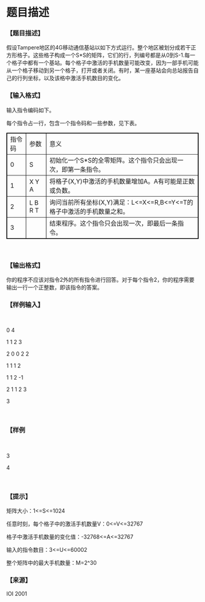 # 题目描述


<h3>
【题目描述】
</h3>
<p>
假设Tampere地区的4G移动通信基站以如下方式运行。整个地区被划分成若干正方形格子。这些格子构成一个S*S的矩阵，它们的行，列编号都是从0到S-1.每一个格子中都有一个基站。每个格子中激活的手机数量可能改变，因为一部手机可能从一个格子移动到另一个格子，打开或者关闭。有时，某一座基站会向总站报告自己的行列坐标，以及该格中激活手机数目的变化。
</p>
<h3>
【输入格式】
</h3>
<p>
输入指令编码如下。
</p>
<p>
每个指令占一行，包含一个指令码和一些参数，见下表。
</p>
<p>
</p><table style="width:100%;" border="1" bordercolor="#000000" cellpadding="2" cellspacing="0">
<tbody>
<tr>
<td>
指令码
</td>
<td>
参数
</td>
<td>
意义
</td>
</tr>
<tr>
<td>
0
</td>
<td>
S
</td>
<td>
初始化一个S*S的全零矩阵。这个指令只会出现一次，即第一条指令。
</td>
</tr>
<tr>
<td>
1
</td>
<td>
X Y A
</td>
<td>
将格子(X,Y)中激活的手机数量增加A。A有可能是正数或负数。
</td>
</tr>
<tr>
<td>
2
</td>
<td>
L B R T
</td>
<td>
询问当前所有坐标(X,Y)满足：L&lt;=X&lt;=R,B&lt;=Y&lt;=T的格子中激活的手机数量之和。
</td>
</tr>
<tr>
<td>
3
</td>
<td>
<br/>
</td>
<td>
结束程序。这个指令只会出现一次，即最后一条指令。
</td>
</tr>
</tbody>
</table>
<p></p>
<p>
<br/>
</p>
<h3>
【输出格式】
</h3>
<p>
你的程序不应该对指令2外的所有指令进行回答。对于每个指令2，你的程序需要输出一行一个正整数，即该指令的答案。
</p>
<h3>
【样例输入】
</h3>
<p>
<br/>
</p>
<p>
0 4
</p>
<p>
1 1 2 3
</p>
<p>
2 0 0 2 2
</p>
<p>
1 1 1 2
</p>
<p>
1 1 2 -1
</p>
<p>
2 1 1 2 3
</p>
<p>
3
</p>
<p>
<br/>
</p>
<h3>
【样例
</h3>
<p>
<br/>
</p>
<p>
3
</p>
<p>
4
</p>
<p>
<br/>
</p>
<h3>
【提示】
</h3>
<p>
矩阵大小：1&lt;=S&lt;=1024
</p>
<p>
任意时刻，每个格子中的激活手机数量V：0&lt;=V&lt;=32767
</p>
<p>
格子中激活手机数量的变化值：-32768&lt;=A&lt;=32767
</p>
<p>
输入的指令数目：3&lt;=U&lt;=60002
</p>
<p>
整个矩阵中的最大手机数量：M=2^30
</p>
<h3>
【来源】
</h3>
<p>
IOI 2001
</p>
